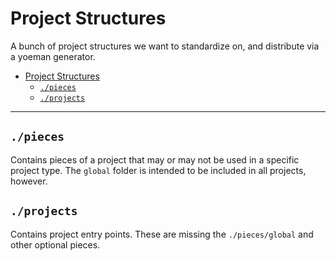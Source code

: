 # Project Structures

A bunch of project structures we want to standardize on, and distribute via a yoeman generator.



<!-- @import "[TOC]" {cmd="toc" depthFrom=1 depthTo=6 orderedList=false} -->
<!-- code_chunk_output -->

* [Project Structures](#project-structures)
	* [`./pieces`](#pieces)
	* [`./projects`](#projects)

<!-- /code_chunk_output -->

--------

## `./pieces`

Contains pieces of a project that may or may not be used in a specific project type. The `global` folder is intended to be included in all projects, however.

## `./projects`

Contains project entry points. These are missing the `./pieces/global` and other optional pieces.
